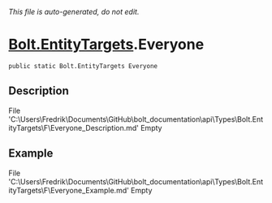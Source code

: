 *This file is auto-generated, do not edit.*

# [Bolt.EntityTargets](Types/Bolt.EntityTargets.md).Everyone
`public static Bolt.EntityTargets Everyone`
## Description
File 'C:\Users\Fredrik\Documents\GitHub\bolt_documentation\api\Types\Bolt.EntityTargets\F\Everyone_Description.md' Empty
## Example
File 'C:\Users\Fredrik\Documents\GitHub\bolt_documentation\api\Types\Bolt.EntityTargets\F\Everyone_Example.md' Empty
